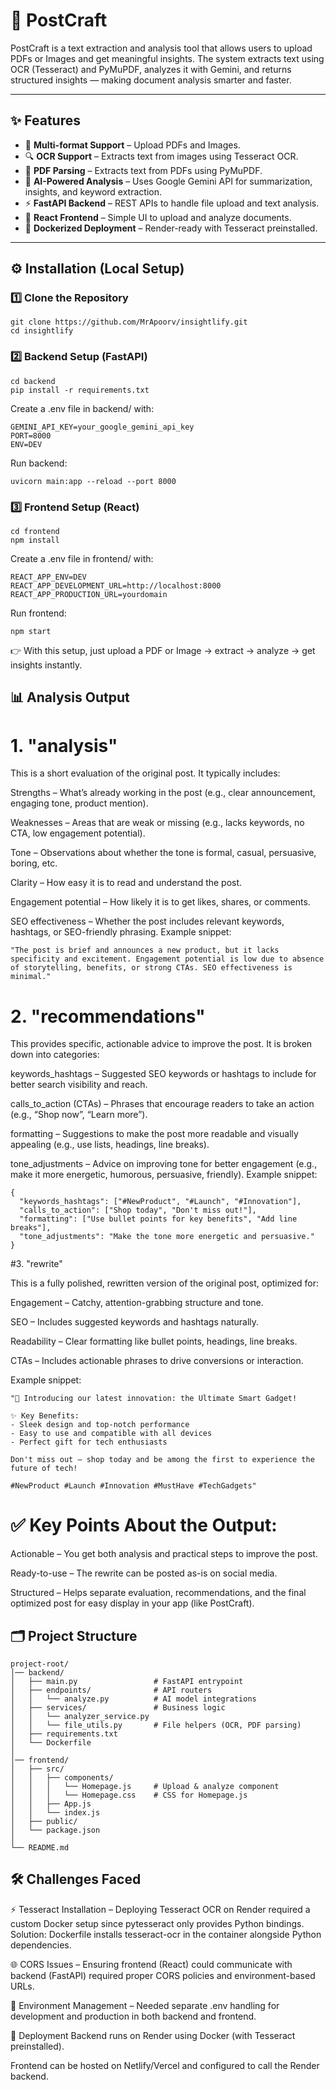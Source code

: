# 📖 PostCraft

PostCraft is a text extraction and analysis tool that allows users to upload PDFs or Images and get meaningful insights. The system extracts text using OCR (Tesseract) and PyMuPDF, analyzes it with Gemini, and returns structured insights — making document analysis smarter and faster.

---

## ✨ Features

- 📂 **Multi-format Support** – Upload PDFs and Images.
- 🔍 **OCR Support** – Extracts text from images using Tesseract OCR.
- 📑 **PDF Parsing** – Extracts text from PDFs using PyMuPDF.
- 🤖 **AI-Powered Analysis** – Uses Google Gemini API for summarization, insights, and keyword extraction.
- ⚡ **FastAPI Backend** – REST APIs to handle file upload and text analysis.
- 🎨 **React Frontend** – Simple UI to upload and analyze documents.
- 🐳 **Dockerized Deployment** – Render-ready with Tesseract preinstalled.

---

## ⚙️ Installation (Local Setup)

### 1️⃣ Clone the Repository
```
git clone https://github.com/MrApoorv/insightlify.git
cd insightlify
```

### 2️⃣ Backend Setup (FastAPI)
```
cd backend
pip install -r requirements.txt
```
Create a .env file in backend/ with:
```
GEMINI_API_KEY=your_google_gemini_api_key
PORT=8000
ENV=DEV
```
Run backend:
```
uvicorn main:app --reload --port 8000
```
### 3️⃣ Frontend Setup (React)
```
cd frontend
npm install
```
Create a .env file in frontend/ with:
```
REACT_APP_ENV=DEV
REACT_APP_DEVELOPMENT_URL=http://localhost:8000
REACT_APP_PRODUCTION_URL=yourdomain
```
Run frontend:
```
npm start
```

👉 With this setup, just upload a PDF or Image → extract → analyze → get insights instantly.

## 📊 Analysis Output

# 1. "analysis"

This is a short evaluation of the original post. It typically includes:

Strengths – What’s already working in the post (e.g., clear announcement, engaging tone, product mention).

Weaknesses – Areas that are weak or missing (e.g., lacks keywords, no CTA, low engagement potential).

Tone – Observations about whether the tone is formal, casual, persuasive, boring, etc.

Clarity – How easy it is to read and understand the post.

Engagement potential – How likely it is to get likes, shares, or comments.

SEO effectiveness – Whether the post includes relevant keywords, hashtags, or SEO-friendly phrasing.
Example snippet:
```
"The post is brief and announces a new product, but it lacks specificity and excitement. Engagement potential is low due to absence of storytelling, benefits, or strong CTAs. SEO effectiveness is minimal."
```

# 2. "recommendations"

This provides specific, actionable advice to improve the post. It is broken down into categories:

keywords_hashtags – Suggested SEO keywords or hashtags to include for better search visibility and reach.

calls_to_action (CTAs) – Phrases that encourage readers to take an action (e.g., “Shop now”, “Learn more”).

formatting – Suggestions to make the post more readable and visually appealing (e.g., use lists, headings, line breaks).

tone_adjustments – Advice on improving tone for better engagement (e.g., make it more energetic, humorous, persuasive, friendly).
Example snippet:
```
{
  "keywords_hashtags": ["#NewProduct", "#Launch", "#Innovation"],
  "calls_to_action": ["Shop today", "Don't miss out!"],
  "formatting": ["Use bullet points for key benefits", "Add line breaks"],
  "tone_adjustments": "Make the tone more energetic and persuasive."
}
```

#3. "rewrite"

This is a fully polished, rewritten version of the original post, optimized for:

Engagement – Catchy, attention-grabbing structure and tone.

SEO – Includes suggested keywords and hashtags naturally.

Readability – Clear formatting like bullet points, headings, line breaks.

CTAs – Includes actionable phrases to drive conversions or interaction.

Example snippet:
```
"🚀 Introducing our latest innovation: the Ultimate Smart Gadget!

✨ Key Benefits:
- Sleek design and top-notch performance
- Easy to use and compatible with all devices
- Perfect gift for tech enthusiasts

Don't miss out — shop today and be among the first to experience the future of tech!

#NewProduct #Launch #Innovation #MustHave #TechGadgets"
```
# ✅ Key Points About the Output:

Actionable – You get both analysis and practical steps to improve the post.

Ready-to-use – The rewrite can be posted as-is on social media.

Structured – Helps separate evaluation, recommendations, and the final optimized post for easy display in your app (like PostCraft).

## 🗂️ Project Structure
```
project-root/
│── backend/
│   ├── main.py                 # FastAPI entrypoint
│   ├── endpoints/              # API routers
│   │   └── analyze.py          # AI model integrations
│   ├── services/               # Business logic
│   │   └── analyzer_service.py
│   │   └── file_utils.py       # File helpers (OCR, PDF parsing)
│   ├── requirements.txt
│   └── Dockerfile
│
│── frontend/
│   ├── src/
│   │   ├── components/
│   │   │   └── Homepage.js     # Upload & analyze component
│   │   │   └── Homepage.css    # CSS for Homepage.js
│   │   ├── App.js
│   │   └── index.js
│   ├── public/
│   └── package.json
│
└── README.md
```
## 🛠️ Challenges Faced
⚡ Tesseract Installation – Deploying Tesseract OCR on Render required a custom Docker setup since pytesseract only provides Python bindings. Solution: Dockerfile installs tesseract-ocr in the container alongside Python dependencies.

🌐 CORS Issues – Ensuring frontend (React) could communicate with backend (FastAPI) required proper CORS policies and environment-based URLs.

🔑 Environment Management – Needed separate .env handling for development and production in both backend and frontend.

🚀 Deployment
Backend runs on Render using Docker (with Tesseract preinstalled).

Frontend can be hosted on Netlify/Vercel and configured to call the Render backend.

